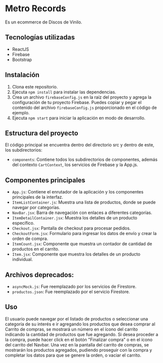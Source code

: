 # Metro Records

Es un ecommerce de Discos de Vinilo.

## Tecnologías utilizadas

- ReactJS
- Firebase
- Bootstrap

## Instalación

1. Clona este repositorio.
2. Ejecuta `npm install` para instalar las dependencias.
3. Crea un archivo `firebaseConfig.js` en la raíz del proyecto y agrega la configuración de tu proyecto Firebase. Puedes copiar y pegar el contenido del archivo `firebaseConfig.js` proporcionado en el código de ejemplo.
4. Ejecuta `npm start` para iniciar la aplicación en modo de desarrollo.

## Estructura del proyecto

El código principal se encuentra dentro del directorio src y dentro de este, los subdirectorios:
- `components`: Contiene todos los subdirectorios de componentes, además del contexto `CartContext`, los servicios de Firebase y la App.js.
## Componentes principales

- `App.js`: Contiene el enrutador de la aplicación y los componentes principales de la interfaz.
- `ItemListContainer.js`: Muestra una lista de productos, donde se puede navegar por categorías.
- `NavBar.jsx`: Barra de navegación con enlaces a diferentes categorías.
- `ItemDetailContainer.jsx`: Muestra los detalles de un producto específico.
- `Checkout.jsx`: Pantalla de checkout para procesar pedidos.
- `CheckoutForm.jsx`: Formulario para ingresar los datos de envío y crear la orden de compra.
- `ItemCount.jsx`: Componente que muestra un contador de cantidad de productos en el carrito.
- `Item.jsx`: Componente que muestra los detalles de un producto individual.

## Archivos deprecados:
- `asyncMock.js`: Fue reemplazado por los servicios de Firestore.
- `productos.json`: Fue reemplazado por el servicio Firestore.

## Uso

El usuario puede navegar por el listado de productos o seleccionar una categoría de su interés e ir agregando los productos que desea comprar al Carrito de compras, se mostrará un número en el ícono del carrito indicando la cantidad de productos que fue agregando. Si desea proceder a la compra, puede hacer click en el botón "Finalizar compra" o en el ícono del carrito del Navbar.
Una vez en la pantalla del carrito de compras, se mostrarán los productos agregados, pudiendo proseguir con la compra y completar los datos para que se genere la orden, o vaciar el carrito.
